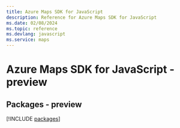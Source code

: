 ```yaml
---
title: Azure Maps SDK for JavaScript
description: Reference for Azure Maps SDK for JavaScript
ms.date: 02/08/2024
ms.topic: reference
ms.devlang: javascript
ms.service: maps
---
```

# Azure Maps SDK for JavaScript - preview
## Packages - preview
[!INCLUDE [packages](maps-index.md)]